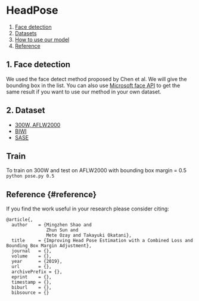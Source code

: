 # HeadPose

1. [Face detection](#face-detection)
2. [Datasets](#datasets)
3. [How to use our model](#train)
4. [Reference](#reference)

## 1. Face detection
We used the face detect method proposed by Chen et al. We will give the bounding box in the list. You can also use [Microsoft face API](https://azure.microsoft.com/en-us/services/cognitive-services/face/) to get the same result if you want to use our method in your own dataset.

## 2. Dataset
- [300W, AFLW2000](http://www.cbsr.ia.ac.cn/users/xiangyuzhu/projects/3DDFA/main.htm)  
- [BIWI](https://data.vision.ee.ethz.ch/cvl/gfanelli/head_pose/head_forest.html#)  
- [SASE](https://icv.tuit.ut.ee/databases/)
## Train
To train on 300W and test on AFLW2000 with bounding box margin = 0.5  
`python pose.py 0.5`


## Reference {#reference}


If you find the work useful in your research please consider citing:  

```
@article{,
  author    = {Mingzhen Shao and
               Zhun Sun and
               Mete Ozay and Takayuki Okatani},
  title     = {Improving Head Pose Estimation with a Combined Loss and Bounding Box Margin Adjustment},
  journal   = {},
  volume    = {},
  year      = {2019},
  url       = {},
  archivePrefix = {},
  eprint    = {},
  timestamp = {},
  biburl    = {},
  bibsource = {}
```

